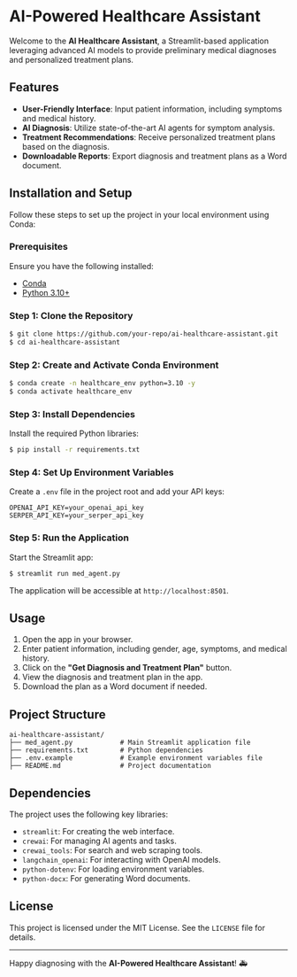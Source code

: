 
# AI-Powered Healthcare Assistant

Welcome to the **AI Healthcare Assistant**, a Streamlit-based application leveraging advanced AI models to provide preliminary medical diagnoses and personalized treatment plans.

## Features

- **User-Friendly Interface**: Input patient information, including symptoms and medical history.
- **AI Diagnosis**: Utilize state-of-the-art AI agents for symptom analysis.
- **Treatment Recommendations**: Receive personalized treatment plans based on the diagnosis.
- **Downloadable Reports**: Export diagnosis and treatment plans as a Word document.

## Installation and Setup

Follow these steps to set up the project in your local environment using Conda:

### Prerequisites

Ensure you have the following installed:
- [Conda](https://docs.conda.io/en/latest/miniconda.html)
- [Python 3.10+](https://www.python.org/)

### Step 1: Clone the Repository

```bash
$ git clone https://github.com/your-repo/ai-healthcare-assistant.git
$ cd ai-healthcare-assistant
```

### Step 2: Create and Activate Conda Environment

```bash
$ conda create -n healthcare_env python=3.10 -y
$ conda activate healthcare_env
```

### Step 3: Install Dependencies

Install the required Python libraries:

```bash
$ pip install -r requirements.txt
```

### Step 4: Set Up Environment Variables

Create a `.env` file in the project root and add your API keys:

```
OPENAI_API_KEY=your_openai_api_key
SERPER_API_KEY=your_serper_api_key
```

### Step 5: Run the Application

Start the Streamlit app:

```bash
$ streamlit run med_agent.py
```

The application will be accessible at `http://localhost:8501`.

## Usage

1. Open the app in your browser.
2. Enter patient information, including gender, age, symptoms, and medical history.
3. Click on the **"Get Diagnosis and Treatment Plan"** button.
4. View the diagnosis and treatment plan in the app.
5. Download the plan as a Word document if needed.

## Project Structure

```
ai-healthcare-assistant/
├── med_agent.py            # Main Streamlit application file
├── requirements.txt        # Python dependencies
├── .env.example            # Example environment variables file
├── README.md               # Project documentation
```

## Dependencies

The project uses the following key libraries:

- `streamlit`: For creating the web interface.
- `crewai`: For managing AI agents and tasks.
- `crewai_tools`: For search and web scraping tools.
- `langchain_openai`: For interacting with OpenAI models.
- `python-dotenv`: For loading environment variables.
- `python-docx`: For generating Word documents.

## License

This project is licensed under the MIT License. See the `LICENSE` file for details.

---

Happy diagnosing with the **AI-Powered Healthcare Assistant**! 🚑
